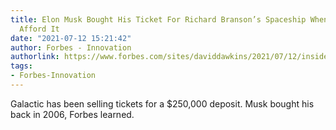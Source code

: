 ```yaml
---
title: Elon Musk Bought His Ticket For Richard Branson’s Spaceship When He Could Least
  Afford It
date: "2021-07-12 15:21:42"
author: Forbes - Innovation
authorlink: https://www.forbes.com/sites/daviddawkins/2021/07/12/inside-elon-musks-ticket-to-space--on-richard-bransons-spaceship/
tags:
- Forbes-Innovation
---
```

Galactic has been selling tickets for a $250,000 deposit. Musk bought his back in 2006, Forbes learned.